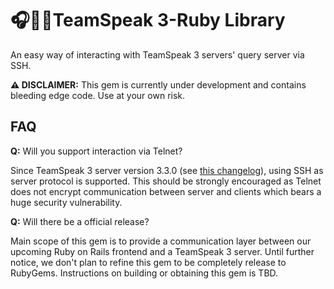 # 🎧🎤💎TeamSpeak 3-Ruby Library
An easy way of interacting with TeamSpeak 3 servers' query server via SSH.

**⚠️ DISCLAIMER:** This gem is currently under development and contains bleeding edge code. Use at your own risk.

## FAQ
**Q:** Will you support interaction via Telnet?

Since TeamSpeak 3 server version 3.3.0 (see [this changelog](https://forum.teamspeak.com/threads/136554-Release-TeamSpeak-3-Server-3-3-0-amp-3-3-1)), using SSH as server protocol is supported. This should be strongly encouraged as Telnet does not encrypt communication between server and clients which bears a huge security vulnerability.

**Q:** Will there be a official release?

Main scope of this gem is to provide a communication layer between our upcoming Ruby on Rails frontend and a TeamSpeak 3 server. Until further notice, we don't plan to refine this gem to be completely release to RubyGems. Instructions on building or obtaining this gem is TBD.